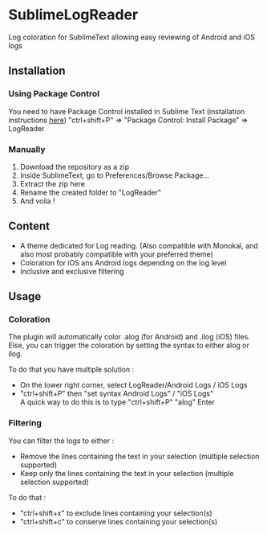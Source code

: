 
# SublimeLogReader

Log coloration for SublimeText allowing easy reviewing of Android and iOS logs

## Installation
### Using Package Control
You need to have Package Control installed in Sublime Text (installation instructions [here])
"ctrl+shift+P" => "Package Control: Install Package" => LogReader
### Manually
1. Download the repository as a zip
2. Inside SublimeText, go to Preferences/Browse Package...
4. Extract the zip here
5. Rename the created folder to "LogReader"
6. And voila !

## Content
 - A theme dedicated for Log reading. (Also compatible with Monokaï, and also most probably compatible with your preferred theme)
 - Coloration for iOS ans Android logs depending on the log level
 - Inclusive and exclusive filtering

## Usage
### Coloration
The plugin will automatically color .alog (for Android) and .ilog (iOS) files.
Else, you can trigger the coloration by setting the syntax to either alog or ilog. 

To do that you have multiple solution :
 - On the lower right corner, select LogReader/Android Logs / iOS Logs
 - "ctrl+shift+P" then "set syntax Android Logs" / "iOS Logs"  
   A quick way to do this is to type "ctrl+shift+P" "alog" Enter

### Filtering
You can filter the logs to either : 
 - Remove the lines containing the text in your selection (multiple selection supported)
 - Keep only the lines containing the text in your selection (multiple selection supported)

To do that :
 - "ctrl+shift+x" to exclude lines containing your selection(s)
 - "ctrl+shift+c" to conserve lines containing your selection(s)

[here]: https://packagecontrol.io/installation
